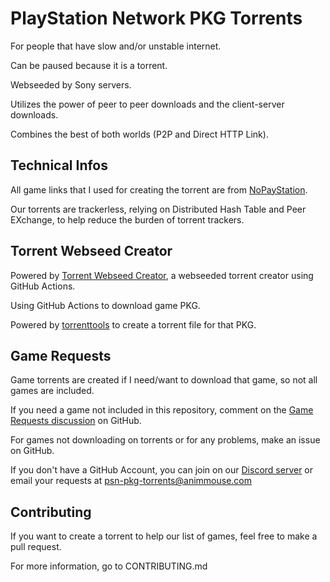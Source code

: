 # PlayStation Network PKG Torrents
For people that have slow and/or unstable internet.

Can be paused because it is a torrent.

Webseeded by Sony servers.

Utilizes the power of peer to peer downloads and the client-server downloads.

Combines the best of both worlds (P2P and Direct HTTP Link).

## Technical Infos
All game links that I used for creating the torrent are from [NoPayStation](https://nopaystation.com/).

Our torrents are trackerless, relying on Distributed Hash Table and Peer EXchange, to help reduce the burden of torrent trackers.

## Torrent Webseed Creator
Powered by [Torrent Webseed Creator](https://github.com/AnimMouse/torrent-webseed-creator), a webseeded torrent creator using GitHub Actions.

Using GitHub Actions to download game PKG.

Powered by [torrenttools](https://github.com/fbdtemme/torrenttools) to create a torrent file for that PKG.

## Game Requests
Game torrents are created if I need/want to download that game, so not all games are included.

If you need a game not included in this repository, comment on the [Game Requests discussion](https://github.com/AnimMouse/psn-pkg-torrents/discussions/8) on GitHub.

For games not downloading on torrents or for any problems, make an issue on GitHub.

If you don't have a GitHub Account, you can join on our [Discord server](https://discord.gg/MafyWwVek6) or email your requests at psn-pkg-torrents@animmouse.com

## Contributing
If you want to create a torrent to help our list of games, feel free to make a pull request.

For more information, go to CONTRIBUTING.md